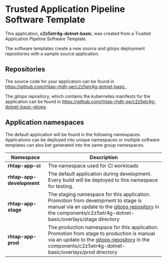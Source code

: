 # Trusted Application Pipeline Software Template

This application, **c2z5etr4g-dotnet-basic**, was created from a Trusted Application Pipeline Software Template.

The software templates create a new source and gitops deployment repositories with a sample source application. 

## Repositories

The source code for your application can be found in [https://github.com/rhtap-rhdh-qe/c2z5etr4g-dotnet-basic ](https://github.com/rhtap-rhdh-qe/c2z5etr4g-dotnet-basic ).
 
The gitops repository, which contains the kubernetes manifests for the application can be found in 
[https://github.com/rhtap-rhdh-qe/c2z5etr4g-dotnet-basic-gitops ](https://github.com/rhtap-rhdh-qe/c2z5etr4g-dotnet-basic-gitops ) 

## Application namespaces 

The default application will be found in the following namespaces. Applications can be deployed into unique namespaces or multiple software templates can also bet generated into the same group namespaces.  

|  Namespace   |  Description   |  
| -------- | -------- |
| **rhtap-app-ci** | The namespace used for CI workloads |
| **rhtap-app-development** | The default application during development. Every build will be deployed to this namespace for testing. |
| **rhtap-app-stage** | The staging namespace for this application. Promotion from development to stage is manual via an update to the [gitops repository](https://github.com/rhtap-rhdh-qe/c2z5etr4g-dotnet-basic-gitops ) in the components/c2z5etr4g-dotnet-basic/overlays/stage directory |
| **rhtap-app-prod** | The production namespace for this application. Promotion from stage to production is manual via an update to the [gitops repository](https://github.com/rhtap-rhdh-qe/c2z5etr4g-dotnet-basic-gitops ) in the components/c2z5etr4g-dotnet-basic/overlays/prod directory |